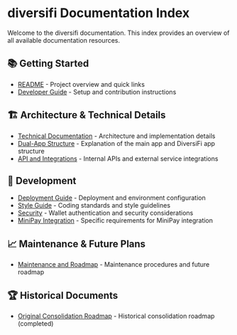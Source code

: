# diversifi Documentation Index

Welcome to the diversifi documentation. This index provides an overview of all available documentation resources.

## 📚 Getting Started

- [README](README.md) - Project overview and quick links
- [Developer Guide](developer-guide.md) - Setup and contribution instructions

## 🏗️ Architecture & Technical Details

- [Technical Documentation](technical.md) - Architecture and implementation details
- [Dual-App Structure](dual-app-structure.md) - Explanation of the main app and DiversiFi app structure
- [API and Integrations](api-integrations.md) - Internal APIs and external service integrations

## 🔧 Development

- [Deployment Guide](deployment.md) - Deployment and environment configuration
- [Style Guide](style-guide.md) - Coding standards and style guidelines
- [Security](security.md) - Wallet authentication and security considerations
- [MiniPay Integration](minipay-integration.md) - Specific requirements for MiniPay integration

## 📈 Maintenance & Future Plans

- [Maintenance and Roadmap](maintenance-roadmap.md) - Maintenance procedures and future roadmap

## 🏆 Historical Documents

- [Original Consolidation Roadmap](../ROADMAP.md) - Historical consolidation roadmap (completed)
